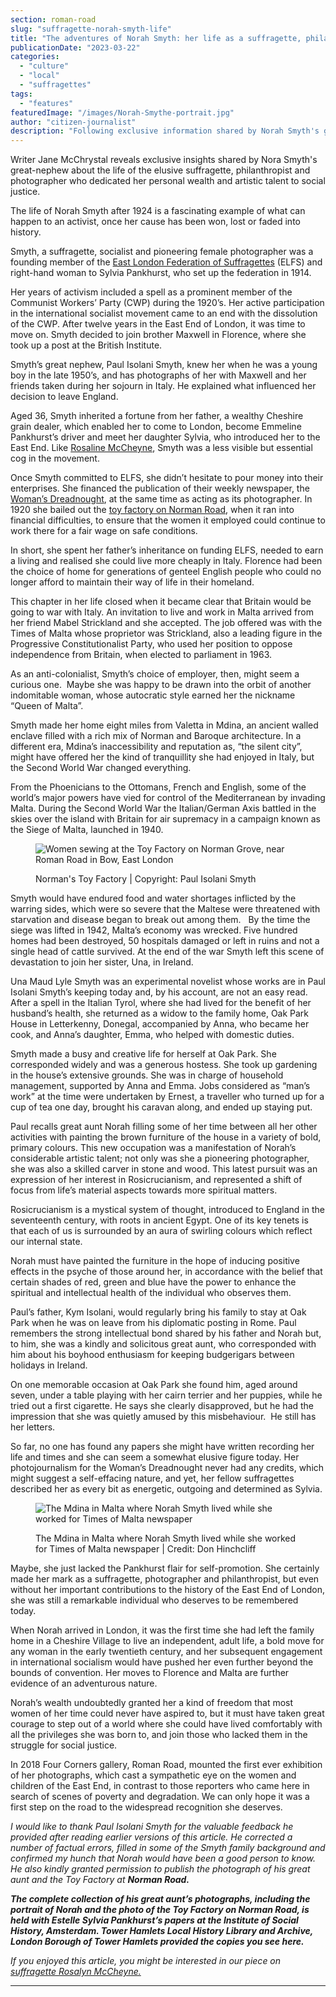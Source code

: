```yaml
---
section: roman-road
slug: "suffragette-norah-smyth-life"
title: "The adventures of Norah Smyth: her life as a suffragette, philanthropist and artist"
publicationDate: "2023-03-22"
categories: 
  - "culture"
  - "local"
  - "suffragettes"
tags: 
  - "features"
featuredImage: "/images/Norah-Smythe-portrait.jpg"
author: "citizen-journalist"
description: "Following exclusive information shared by Norah Smyth's great nephew writer Jane McChyrstal reveals fascinating new insights into the adventurous life of the elusive suffragette, philanthropist and photographer who dedicated her personal wealth and artistic talent to social justice."
---
```


Writer Jane McChrystal reveals exclusive insights shared by Nora Smyth's great-nephew about the life of the elusive suffragette, philanthropist and photographer who dedicated her personal wealth and artistic talent to social justice.

The life of Norah Smyth after 1924 is a fascinating example of what can happen to an activist, once her cause has been won, lost or faded into history.

Smyth, a suffragette, socialist and pioneering female photographer was a founding member of the [East London Federation of Suffragettes](https://romanroadlondon.com/east-london-federation-suffragettes-established/) (ELFS) and right-hand woman to Sylvia Pankhurst, who set up the federation in 1914.

Her years of activism included a spell as a prominent member of the Communist Workers’ Party (CWP) during the 1920’s. Her active participation in the international socialist movement came to an end with the dissolution of the CWP. After twelve years in the East End of London, it was time to move on. Smyth decided to join brother Maxwell in Florence, where she took up a post at the British Institute.

Smyth’s great nephew, Paul Isolani Smyth, knew her when he was a young boy in the late 1950’s, and has photographs of her with Maxwell and her friends taken during her sojourn in Italy. He explained what influenced her decision to leave England.

Aged 36, Smyth inherited a fortune from her father, a wealthy Cheshire grain dealer, which enabled her to come to London, become Emmeline Pankhurst’s driver and meet her daughter Sylvia, who introduced her to the East End. Like [Rosaline McCheyne](https://romanroadlondon.com/rosaline-mcheyne-suffragette-history/), Smyth was a less visible but essential cog in the movement.

Once Smyth committed to ELFS, she didn’t hesitate to pour money into their enterprises. She financed the publication of their weekly newspaper, the [Woman’s Dreadnought](https://romanroadlondon.com/sylvia-pankhurst-womens-workers-dreadnought-newspaper-bow/), at the same time as acting as its photographer. In 1920 she bailed out the [toy factory on Norman Road](https://romanroadlondon.com/sylvia-pankhursts-east-london-toy-factory/), when it ran into financial difficulties, to ensure that the women it employed could continue to work there for a fair wage on safe conditions.

In short, she spent her father’s inheritance on funding ELFS, needed to earn a living and realised she could live more cheaply in Italy. Florence had been the choice of home for generations of genteel English people who could no longer afford to maintain their way of life in their homeland.

This chapter in her life closed when it became clear that Britain would be going to war with Italy. An invitation to live and work in Malta arrived from her friend Mabel Strickland and she accepted. The job offered was with the Times of Malta whose proprietor was Strickland, also a leading figure in the Progressive Constitutionalist Party, who used her position to oppose independence from Britain, when elected to parliament in 1963.

As an anti-colonialist, Smyth’s choice of employer, then, might seem a curious one.  Maybe she was happy to be drawn into the orbit of another indomitable woman, whose autocratic style earned her the nickname “Queen of Malta”.

Smyth made her home eight miles from Valetta in Mdina, an ancient walled enclave filled with a rich mix of Norman and Baroque architecture. In a different era, Mdina’s inaccessibility and reputation as, “the silent city”, might have offered her the kind of tranquillity she had enjoyed in Italy, but the Second World War changed everything.

From the Phoenicians to the Ottomans, French and English, some of the world’s major powers have vied for control of the Mediterranean by invading Malta. During the Second World War the Italian/German Axis battled in the skies over the island with Britain for air supremacy in a campaign known as the Siege of Malta, launched in 1940.

<figure>

![Women sewing at the Toy Factory on Norman Grove, near Roman Road in Bow, East London](/images/Women-Sewing-at-the-Toy-Factory-in-Norman-Road-1500x1000-1-1024x683.jpg)

<figcaption>

Norman's Toy Factory | Copyright: Paul Isolani Smyth

</figcaption>

</figure>

Smyth would have endured food and water shortages inflicted by the warring sides, which were so severe that the Maltese were threatened with starvation and disease began to break out among them.   By the time the siege was lifted in 1942, Malta’s economy was wrecked. Five hundred homes had been destroyed, 50 hospitals damaged or left in ruins and not a single head of cattle survived. At the end of the war Smyth left this scene of devastation to join her sister, Una, in Ireland.

Una Maud Lyle Smyth was an experimental novelist whose works are in Paul Isolani Smyth’s keeping today and, by his account, are not an easy read. After a spell in the Italian Tyrol, where she had lived for the benefit of her husband’s health, she returned as a widow to the family home, Oak Park House in Letterkenny, Donegal, accompanied by Anna, who became her cook, and Anna’s daughter, Emma, who helped with domestic duties.

Smyth made a busy and creative life for herself at Oak Park. She corresponded widely and was a generous hostess. She took up gardening in the house’s extensive grounds. She was in charge of household management, supported by Anna and Emma. Jobs considered as “man’s work” at the time were undertaken by Ernest, a traveller who turned up for a cup of tea one day, brought his caravan along, and ended up staying put.

Paul recalls great aunt Norah filling some of her time between all her other activities with painting the brown furniture of the house in a variety of bold, primary colours. This new occupation was a manifestation of Norah’s considerable artistic talent; not only was she a pioneering photographer, she was also a skilled carver in stone and wood. This latest pursuit was an expression of her interest in Rosicrucianism, and represented a shift of focus from life’s material aspects towards more spiritual matters.

Rosicrucianism is a mystical system of thought, introduced to England in the seventeenth century, with roots in ancient Egypt. One of its key tenets is that each of us is surrounded by an aura of swirling colours which reflect our internal state.

Norah must have painted the furniture in the hope of inducing positive effects in the psyche of those around her, in accordance with the belief that certain shades of red, green and blue have the power to enhance the spiritual and intellectual health of the individual who observes them.

Paul’s father, Kym Isolani, would regularly bring his family to stay at Oak Park when he was on leave from his diplomatic posting in Rome. Paul remembers the strong intellectual bond shared by his father and Norah but, to him, she was a kindly and solicitous great aunt, who corresponded with him about his boyhood enthusiasm for keeping budgerigars between holidays in Ireland.

On one memorable occasion at Oak Park she found him, aged around seven, under a table playing with her cairn terrier and her puppies, while he tried out a first cigarette. He says she clearly disapproved, but he had the impression that she was quietly amused by this misbehaviour.  He still has her letters.

So far, no one has found any papers she might have written recording her life and times and she can seem a somewhat elusive figure today. Her photojournalism for the Woman’s Dreadnought never had any credits, which might suggest a self-effacing nature, and yet, her fellow suffragettes described her as every bit as energetic, outgoing and determined as Sylvia.

<figure>

![The Mdina in Malta where Norah Smyth lived while she worked for Times of Malta newspaper](/images/Malta-Norah-Smyth-1024x683.jpg)

<figcaption>

The Mdina in Malta where Norah Smyth lived while she worked for Times of Malta newspaper | Credit: Don Hinchcliff

</figcaption>

</figure>

Maybe, she just lacked the Pankhurst flair for self-promotion. She certainly made her mark as a suffragette, photographer and philanthropist, but even without her important contributions to the history of the East End of London, she was still a remarkable individual who deserves to be remembered today.

When Norah arrived in London, it was the first time she had left the family home in a Cheshire Village to live an independent, adult life, a bold move for any woman in the early twentieth century, and her subsequent engagement in international socialism would have pushed her even further beyond the bounds of convention. Her moves to Florence and Malta are further evidence of an adventurous nature.

Norah’s wealth undoubtedly granted her a kind of freedom that most women of her time could never have aspired to, but it must have taken great courage to step out of a world where she could have lived comfortably with all the privileges she was born to, and join those who lacked them in the struggle for social justice.

In 2018 Four Corners gallery, Roman Road, mounted the first ever exhibition of her photographs, which cast a sympathetic eye on the women and children of the East End, in contrast to those reporters who came here in search of scenes of poverty and degradation. We can only hope it was a first step on the road to the widespread recognition she deserves.

_I would like to thank Paul Isolani Smyth for the valuable feedback he provided after reading earlier versions of this article. He corrected a number of factual errors, filled in some of the Smyth family background and confirmed my hunch that Norah would have been a good person to know.  He also kindly granted permission to publish the photograph of his great aunt and the Toy Factory at_ **_Norman Road._**

_**The complete collection of his great aunt’s photographs, including the portrait of Norah and the photo of the Toy Factory on Norman Road, is held with Estelle Sylvia Pankhurst’s papers at the Institute of Social History, Amsterdam. Tower Hamlets Local History Library and Archive, London Borough of Tower Hamlets provided the copies you see here.**_

_If you enjoyed this article, you might be interested in our piece on [suffragette Rosalyn McCheyne.](https://romanroadlondon.com/rosaline-mcheyne-suffragette-history/)_

* * *
